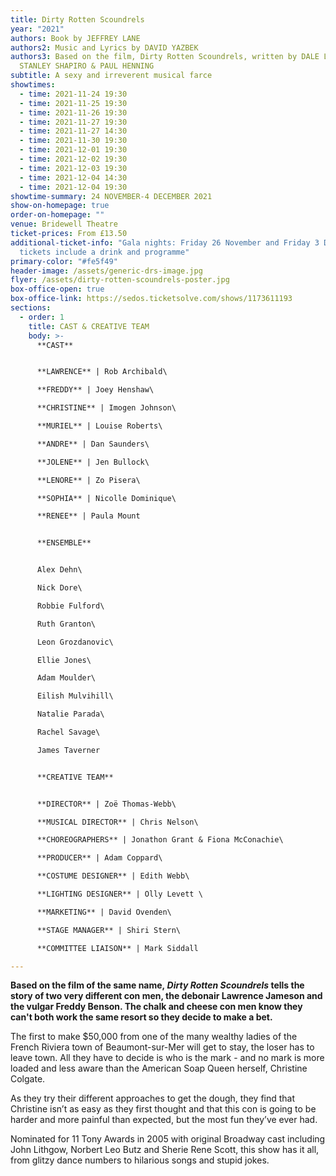 ```yaml
---
title: Dirty Rotten Scoundrels
year: "2021"
authors: Book by JEFFREY LANE
authors2: Music and Lyrics by DAVID YAZBEK
authors3: Based on the film, Dirty Rotten Scoundrels, written by DALE LAUNER and
  STANLEY SHAPIRO & PAUL HENNING
subtitle: A sexy and irreverent musical farce
showtimes:
  - time: 2021-11-24 19:30
  - time: 2021-11-25 19:30
  - time: 2021-11-26 19:30
  - time: 2021-11-27 19:30
  - time: 2021-11-27 14:30
  - time: 2021-11-30 19:30
  - time: 2021-12-01 19:30
  - time: 2021-12-02 19:30
  - time: 2021-12-03 19:30
  - time: 2021-12-04 14:30
  - time: 2021-12-04 19:30
showtime-summary: 24 NOVEMBER-4 DECEMBER 2021
show-on-homepage: true
order-on-homepage: ""
venue: Bridewell Theatre
ticket-prices: From £13.50
additional-ticket-info: "Gala nights: Friday 26 November and Friday 3 December -
  tickets include a drink and programme"
primary-color: "#fe5f49"
header-image: /assets/generic-drs-image.jpg
flyer: /assets/dirty-rotten-scoundrels-poster.jpg
box-office-open: true
box-office-link: https://sedos.ticketsolve.com/shows/1173611193
sections:
  - order: 1
    title: CAST & CREATIVE TEAM
    body: >-
      **CAST**


      **LAWRENCE** | Rob Archibald\

      **FREDDY** | Joey Henshaw\

      **CHRISTINE** | Imogen Johnson\

      **MURIEL** | Louise Roberts\

      **ANDRE** | Dan Saunders\

      **JOLENE** | Jen Bullock\

      **LENORE** | Zo Pisera\

      **SOPHIA** | Nicolle Dominique\

      **RENEE** | Paula Mount


      **ENSEMBLE**


      Alex Dehn\

      Nick Dore\

      Robbie Fulford\

      Ruth Granton\

      Leon Grozdanovic\

      Ellie Jones\

      Adam Moulder\

      Eilish Mulvihill\

      Natalie Parada\

      Rachel Savage\

      James Taverner


      **CREATIVE TEAM**


      **DIRECTOR** | Zoë Thomas-Webb\

      **MUSICAL DIRECTOR** | Chris Nelson\

      **CHOREOGRAPHERS** | Jonathon Grant & Fiona McConachie\

      **PRODUCER** | Adam Coppard\

      **COSTUME DESIGNER** | Edith Webb\

      **LIGHTING DESIGNER** | Olly Levett \

      **MARKETING** | David Ovenden\

      **STAGE MANAGER** | Shiri Stern\

      **COMMITTEE LIAISON** | Mark Siddall

---
```

**Based on the film of the same name, *Dirty Rotten Scoundrels* tells the story of two very different con men, the debonair Lawrence Jameson and the vulgar Freddy Benson. The chalk and cheese con men know they can't both work the same resort so they decide to make a bet.** 

The first to make $50,000 from one of the many wealthy ladies of the French Riviera town of Beaumont-sur-Mer will get to stay, the loser has to leave town. All they have to decide is who is the mark - and no mark is more loaded and less aware than the American Soap Queen herself, Christine Colgate. 

As they try their different approaches to get the dough, they find that Christine isn’t as easy as they first thought and that this con is going to be harder and more painful than expected, but the most fun they’ve ever had.

Nominated for 11 Tony Awards in 2005 with original Broadway cast including John Lithgow, Norbert Leo Butz and Sherie Rene Scott, this show has it all, from glitzy dance numbers to hilarious songs and stupid jokes. 
